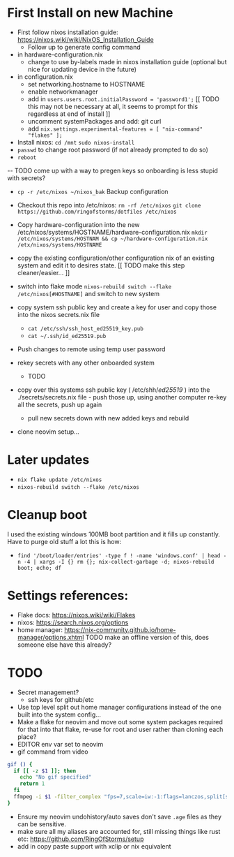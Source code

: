 # First Install on new Machine

- First follow nixos installation guide: https://nixos.wiki/wiki/NixOS_Installation_Guide
    - Follow up to generate config command
- in hardware-configuration.nix
    - change to use by-labels made in nixos installation guide (optional but nice for updating device in the future)
- in configuration.nix
    - set networking.hostname to HOSTNAME
    - enable networkmanager
    - add in `users.users.root.initialPassword = 'password1';` [[ TODO this may not be necessary at all, it seems to prompt for this regardless at end of install ]]
    - uncomment systemPackages and add: git curl
    - add `nix.settings.experimental-features = [ "nix-command" "flakes" ];`
- Install nixos: `cd /mnt` `sudo nixos-install`
- `passwd` to change root password (if not already prompted to do so)
- `reboot`

-- TODO come up with a way to pregen keys so onboarding is less stupid with secrets?

- `cp -r /etc/nixos ~/nixos_bak` Backup configuration
- Checkout this repo into /etc/nixos: `rm -rf /etc/nixos` `git clone https://github.com/ringofstorms/dotfiles /etc/nixos`
- Copy hardware-configuration into the new /etc/nixos/systems/HOSTNAME/hardware-configuration.nix `mkdir /etc/nixos/systems/HOSTNAM && cp ~/hardware-configuration.nix /etx/nixos/systems/HOSTNAME`
- copy the existing configuration/other configuration nix of an existing system and edit it to desires state. [[ TODO make this step cleaner/easier... ]]
- switch into flake mode `nixos-rebuild switch --flake /etc/nixos[#HOSTNAME]` and switch to new system
- copy system ssh public key and create a key for user and copy those into the nixos secrets.nix file
    - `cat /etc/ssh/ssh_host_ed25519_key.pub`
    - `cat ~/.ssh/id_ed25519.pub`
- Push changes to remote using temp user password
- rekey secrets with any other onboarded system
    - TODO
- copy over this systems ssh public key ( /etc/shh/*ed25519* ) into the ./secrets/secrets.nix file - push those up, using another computer re-key all the secrets, push up again
  - pull new secrets down with new added keys and rebuild

- clone neovim setup...

# Later updates

- `nix flake update /etc/nixos`
- `nixos-rebuild switch --flake /etc/nixos`

# Cleanup boot

I used the existing windows 100MB boot partition and it fills up constantly. Have to purge old stuff a lot this is how:

- `find '/boot/loader/entries' -type f ! -name 'windows.conf' | head -n -4 | xargs -I {} rm {}; nix-collect-garbage -d; nixos-rebuild boot; echo; df`

# Settings references:

- Flake docs: https://nixos.wiki/wiki/Flakes
- nixos: https://search.nixos.org/options
- home manager: https://nix-community.github.io/home-manager/options.xhtml
  TODO make an offline version of this, does someone else have this already?

# TODO

- Secret management?
  - ssh keys for github/etc
- Use top level split out home manager configurations instead of the one built into the system config...
- Make a flake for neovim and move out some system packages required for that into that flake, re-use for root and user rather than cloning each place?
- EDITOR env var set to neovim
- gif command from video

```sh
gif () {
  if [[ -z $1 ]]; then
    echo "No gif specified"
    return 1
  fi
  ffmpeg -i $1 -filter_complex "fps=7,scale=iw:-1:flags=lanczos,split[s0][s1];[s0]palettegen=max_colors=32[p];[s1][p]paletteuse=dither=bayer" $1".gif"
}
```

- Ensure my neovim undohistory/auto saves don't save `.age` files as they can be sensitive.
- make sure all my aliases are accounted for, still missing things like rust etc: https://github.com/RingOfStorms/setup
- add in copy paste support with xclip or nix equivalent
